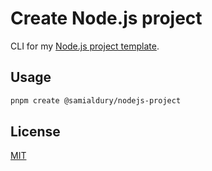# Create Node.js project

CLI for my [Node.js project template](https://github.com/samialdury/nodejs-project).

## Usage

```sh
pnpm create @samialdury/nodejs-project
```

## License

[MIT](LICENSE)
